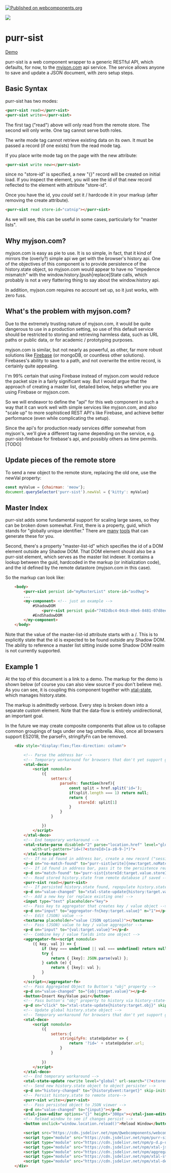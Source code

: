 [![Published on webcomponents.org](https://img.shields.io/badge/webcomponents.org-published-blue.svg)](https://www.webcomponents.org/element/purr-sist)

<a href="https://nodei.co/npm/purr-sist/"><img src="https://nodei.co/npm/purr-sist.png"></a>
# purr-sist

[Demo](https://bahrus.github.io/purr-sist-demo.html)

purr-sist is a web component wrapper to a generic RESTful API, which defaults, for now, to the [myjson.com](http://myjson.com/) api service.  The service allows anyone to save and update a JSON document, with zero setup steps. 

## Basic Syntax

purr-sist has two modes:

```html
<purr-sist read></purr-sist>
<purr-sist write></purr-sist>
```

The first tag ("read") above will only read from the remote store.  The second will only write.  One tag cannot serve both roles.

The write mode tag cannot retrieve existing data on its own.  It must be passed a record (if one exists) from the read mode tag.

If you place write mode tag on the page with the new attribute:

```html
<purr-sist write new></purr-sist>
```

since no "store-id" is specified, a new "{}" record will be created on initial load.  If you inspect the element, you will see the id of that new record reflected to the element with attribute "store-id".

Once you have the id, you *could* set it / hardcode it in your markup (after removing the create attribute). 

```html
<purr-sist read store-id="catnip"></purr-sist>
```

As we will see, this can be useful in some cases, particularly for "master lists". 

## Why myjson.com?

myjson.com is easy as pie to use.  It is so simple, in fact, that it kind of mirrors the (overly?) simple api we get with the browser's history api.  One of the objectives of this component is to provide persistence of the history.state object, so myjson.com would appear to have no "impedence mismatch" with the window.history.[push|replace]State calls, which probably is not a very flattering thing to say about the window.history api.

In addition, myjson.com requires no account set up, so it just works, with zero fuss.  

## What's the problem with myjson.com?

Due to the extremely trusting nature of myjson.com, it would be quite dangerous to use in a production setting, so use of this default service should be restricted to storing and retrieving harmless data, such as URL paths or public data, or for academic / prototyping purposes.

myjson.com is similar, but not nearly as powerful, as other, far more robust solutions like [Firebase](https://firebase.google.com/docs/database/rest/save-data) (or mongoDB, or countless other solutions).   Firebases's ability to save to a path, and not overwrite the entire record, is certainly quite appealing. 

I'm 99% certain that using Firebase instead of myjson.com would reduce the packet size in a fairly significant way. But I would argue that the approach of creating a master list, detailed below, helps whether you are using Firebase or myjson.com.

So we will endeavor to define the "api" for this web component in such a way that it can work well with simple services like myjson.com, and also "scale up" to more sophisticed REST API's like Firebase, and achieve better performance (even while complicating the setup).

Since the api's for production ready services differ somewhat from myjson's, we'll give a different tag name depending on the service, e.g. purr-sist-firebase for firebase's api, and possibly others as time permits. [TODO]

## Update pieces of the remote store

To send a new object to the remote store, replacing the old one, use the newVal property:

```JavaScript
const myValue = {chairman: 'meow'};
document.querySelector('purr-sist').newVal = {'kitty': myValue}
```



## Master Index

purr-sist adds some fundamental support for scaling large saves, so they can be broken down somewhat.  First, there is a property, guid, which stands for "globally unique identifier."  There are [many](https://duckduckgo.com/?q=online+guid+generator&t=h_&ia=web) [tools](https://marketplace.visualstudio.com/search?term=guid&target=VSCode&category=All%20categories&sortBy=Relevance) that can generate these for you. 

Second, there's a property "master-list-id" which specifies the id of a DOM element outside any Shadow DOM.  That DOM element should also be a purr-sist element, which serves as the master list indexer.  It contains a lookup between the guid, hardcoded in the markup (or initialization code), and the id defined by the remote datastore (myjson.com in this case).

So the markup can look like:

```html
    <body>
        <purr-sist persist id="myMasterList" store-id="asd9wg">
        ...
        <my-component> <!-- just an example -->
            #ShadowDOM
                <purr-sist persist guid="7482dbc4-04c8-40e6-8481-07d8ee4656b7" master-list-id="/myMasterList"></purr-sist>
            #EndShadowDOM
        </my-component>
    </body>
```

Note that the value of the master-list-id attribute starts with a /.  This is to explicitly state that the id is expected to be found outside any Shadow DOM.  The ability to reference a master list sitting inside some Shadow DOM realm is not currently supported. 

## Example 1

At the top of this document is a link to a demo.  The markup for the demo is shown below (of course you can also view source if you don't believe me).  As you can see, it is coupling this component together with [xtal-state](https://www.webcomponents.org/element/xtal-state), which manages history.state.

The markup is admittedly verbose.  Every step is broken down into a separate custom element.  Note that the data-flow is entirely unidirectional, an important goal.

In the future we may create composite components that allow us to collapse common groupings of tags under one tag umbrella.  Also, once all browsers support ES2018, the parseFn, stringifyFn can be removed.

```html
    <div style="display:flex;flex-direction: column">

        <!-- Parse the address bar -->
        <!-- Temporary workaround for browsers that don't yet support grouped name capture regex (all but chrome currently -->
        <xtal-deco>
            <script nomodule>
                ({
                    setters:{
                        parseFn: function(href){
                            const split = href.split('id=');
                            if(split.length === 1) return null;
                            return {
                                storeId: split[1]
                            }
                        }
                    }

                })
            </script>
        </xtal-deco>
        <!-- End temporary workaround -->
        <xtal-state-parse disabled="2" parse="location.href" level="global" 
            with-url-pattern="id=(?<storeId>[a-z0-9-]*)">
        </xtal-state-parse>
        <!-- If no id found in address bar, create a new record ("session") -->
        <p-d on="no-match-found" to="purr-sist[write]{new:target.noMatch}"  m="1" skip-init></p-d>
        <!-- If id found in address bar, pass it to the persistence reader and writer -->
        <p-d on="match-found" to="purr-sist{storeId:target.value.storeId}" m="2" debug skip-init></p-d>
        <!-- Read stored history.state from remote database if saved -->
        <purr-sist read></purr-sist>
        <!-- If persisted history.state found, repopulate history.state -->
        <p-d on="value-changed" to="xtal-state-update{history:target.value}" m="1"></p-d>
        <!-- Add a new key (or replace existing one) -->
        <input type="text" placeholder="key">
        <!-- Pass key to aggregator that creates key / value object -->
        <p-d on="input" to="aggregator-fn{key:target.value}" m="1"></p-d>
        <!-- Edit (JSON) value -->
        <textarea placeholder="value (JSON optional)"></textarea>
        <!-- Pass (JSON) value to key / value aggregator -->
        <p-d on="input" to="{val:target.value}"></p-d>
        <!-- Combine key / value fields into one object -->
        <aggregator-fn><script nomodule>
            ({ key, val }) => {
                if (key === undefined || val === undefined) return null;
                try {
                    return { [key]: JSON.parse(val) };
                } catch (e) {
                    return { [key]: val };
                }
            }
        </script></aggregator-fn>
        <!-- Pass Aggregated Object to Button's "obj" property -->
        <p-d on="value-changed" to="{obj:target.value}"></p-d>
        <button>Insert Key/Value pair</button>
        <!-- Pass button's "obj" property to history via history-state-update-->
        <p-d on="click" to="xtal-state-update{history:target.obj}" skip-init m="1"></p-d>
        <!-- Update global history.state object -->
        <!-- Temporary workaround for browsers that don't yet support grouped name capture regex (all but chrome currently -->
        <xtal-deco>
            <script nomodule>
                ({
                    setters:{
                        stringifyFn: stateUpdater => {
                            return '?id=' + stateUpdater.url;
                        }
                    }
                    
                })
            </script>
        </xtal-deco>
        <!-- End temporary workaround -->
        <xtal-state-update rewrite level="global" url-search="(?<store>(.*?))" replace-url-value="?id=$<store>"></xtal-state-update>
        <!-- Send new history.state object to object persister -->
        <p-d on="history-changed" to="{historyEvent:target}" skip-init></p-d>
        <!-- Persist history.state to remote store-->   
        <purr-sist write></purr-sist>
        <!-- Pass persisted object to JSON viewer -->
        <p-d on="value-changed" to="{input}"></p-d>
        <xtal-json-editor options="{}" height="300px"></xtal-json-editor>
        <!-- Reload window to see if changes persist -->
        <button onclick="window.location.reload()">Reload Window</button>

        <script src="https://cdn.jsdelivr.net/npm/@webcomponents/webcomponentsjs/webcomponents-loader.js"></script>
        <script type="module" src="https://cdn.jsdelivr.net/npm/purr-sist@0.0.14/purr-sist.iife.js"></script>
        <script type="module" src="https://cdn.jsdelivr.net/npm/p-d.p-u@0.0.72/p-d.p-d-x.p-u.js"></script>
        <script type="module" src="https://cdn.jsdelivr.net/npm/xtal-json-editor@0.0.29/xtal-json-editor.js"></script>
        <script type="module" src="https://cdn.jsdelivr.net/npm/aggregator-fn@0.0.11/aggregator-fn.iife.js"></script>
        <script type="module" src="https://cdn.jsdelivr.net/npm/xtal-state@0.0.43/xtal-state.js"></script>
        <script type="module" src="https://cdn.jsdelivr.net/npm/xtal-decorator@0.0.29/xtal-decorator.iife.js"></script>
    </div>
```



